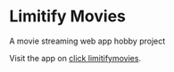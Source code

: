 # Limitify Movies
A movie streaming web app hobby project

Visit the app on [click limitifymovies](limitifymovies.surge.sh).
